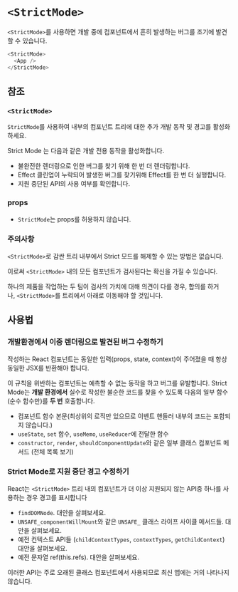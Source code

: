 # `<StrictMode>`

`<StrictMode>`를 사용하면 개발 중에 컴포넌트에서 흔히 발생하는 버그를 조기에 발견할 수 있습니다.

```typescript
<StrictMode>
  <App />
</StrictMode>
```

## 참조

### **`<StrictMode>`**

`StrictMode`를 사용하여 내부의 컴포넌트 트리에 대한 추가 개발 동작 및 경고를 활성화 하세요.

Strict Mode 는 다음과 같은 개발 전용 동작을 활성화합니다.

- 불완전한 렌더링으로 인한 버그를 찾기 위해 한 번 더 렌더링합니다.
- Effect 클린업이 누락되어 발생한 버그를 찾기위해 Effect를 한 번 더 실행합니다.
- 지원 중단된 API의 사용 여부를 확인합니다.

### props

- `StrictMode`는 props를 허용하지 않습니다.

### 주의사항

`<StrictMode>`로 감싼 트리 내부에서 Strict 모드를 해제할 수 있는 방법은 없습니다.

이로써 `<StrictMode>` 내의 모든 컴포넌트가 검사된다는 확신을 가질 수 있습니다.

하나의 제품을 작업하는 두 팀이 검사의 가치에 대해 의견이 다를 경우, 합의를 하거나, `<StrictMode>`를 트리에서 아래로 이동해야 할 것입니다.

## 사용법

### **개발환경에서 이중 렌더링으로 발견된 버그 수정하기**

작성하는 React 컴포넌트는 동일한 입력(props, state, context)이 주어졌을 때 항상 동일한 JSX를 반환해야 합니다.

이 규칙을 위반하는 컴포넌트는 예측할 수 없는 동작을 하고 버그를 유발합니다. Strict Mode는 **개발 환경에서** 실수로 작성한 불순한 코드를 찾을 수 있도록 다음의 일부 함수(순수 함수만)를 **두 번** 호출합니다.

- 컴포넌트 함수 본문(최상위의 로직만 있으므로 이벤트 핸들러 내부의 코드는 포함되지 않습니다.)
- `useState`, `set` 함수, `useMemo`, `useReducer`에 전달한 함수
- `constructor`, `render`, `shouldComponentUpdate`와 같은 일부 클래스 컴포넌트 메서드 (전체 목록 보기)

### **Strict Mode로 지원 중단 경고 수정하기**

React는 `<StrictMode>` 트리 내의 컴포넌트가 더 이상 지원되지 않는 API중 하나를 사용하는 경우 경고를 표시합니다

- `findDOMNode`. 대안을 살펴보세요.
- `UNSAFE_componentWillMount`와 같은 `UNSAFE_` 클래스 라이프 사이클 메서드들. 대안을 살펴보세요.
- 예전 컨텍스트 API들 (`childContextTypes`, `contextTypes`, `getChildContext`) 대안을 살펴보세요.
- 예전 문자열 ref(this.refs). 대안을 살펴보세요.

이러한 API는 주로 오래된 클래스 컴포넌트에서 사용되므로 최신 앱에는 거의 나타나지 않습니다.